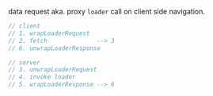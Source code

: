 data request aka. proxy `loader` call on client side navigation.

```js
// client
// 1. wrapLoaderRequest
// 2. fetch              --> 3
// 6. unwrapLoaderResponse

// server
// 3. unwrapLoaderRequest
// 4. invoke loader
// 5. wrapLoaderResponse --> 6
```
